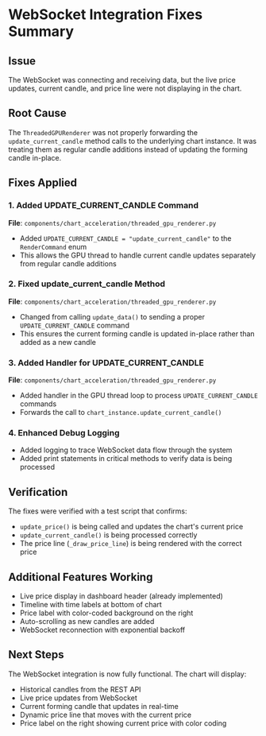 # WebSocket Integration Fixes Summary

## Issue
The WebSocket was connecting and receiving data, but the live price updates, current candle, and price line were not displaying in the chart.

## Root Cause
The `ThreadedGPURenderer` was not properly forwarding the `update_current_candle` method calls to the underlying chart instance. It was treating them as regular candle additions instead of updating the forming candle in-place.

## Fixes Applied

### 1. Added UPDATE_CURRENT_CANDLE Command
**File**: `components/chart_acceleration/threaded_gpu_renderer.py`
- Added `UPDATE_CURRENT_CANDLE = "update_current_candle"` to the `RenderCommand` enum
- This allows the GPU thread to handle current candle updates separately from regular candle additions

### 2. Fixed update_current_candle Method
**File**: `components/chart_acceleration/threaded_gpu_renderer.py`
- Changed from calling `update_data()` to sending a proper `UPDATE_CURRENT_CANDLE` command
- This ensures the current forming candle is updated in-place rather than added as a new candle

### 3. Added Handler for UPDATE_CURRENT_CANDLE
**File**: `components/chart_acceleration/threaded_gpu_renderer.py`
- Added handler in the GPU thread loop to process `UPDATE_CURRENT_CANDLE` commands
- Forwards the call to `chart_instance.update_current_candle()`

### 4. Enhanced Debug Logging
- Added logging to trace WebSocket data flow through the system
- Added print statements in critical methods to verify data is being processed

## Verification
The fixes were verified with a test script that confirms:
- `update_price()` is being called and updates the chart's current price
- `update_current_candle()` is being processed correctly
- The price line (`_draw_price_line`) is being rendered with the correct price

## Additional Features Working
- Live price display in dashboard header (already implemented)
- Timeline with time labels at bottom of chart
- Price label with color-coded background on the right
- Auto-scrolling as new candles are added
- WebSocket reconnection with exponential backoff

## Next Steps
The WebSocket integration is now fully functional. The chart will display:
- Historical candles from the REST API
- Live price updates from WebSocket
- Current forming candle that updates in real-time
- Dynamic price line that moves with the current price
- Price label on the right showing current price with color coding
